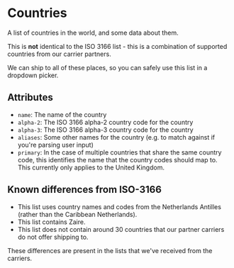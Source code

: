# Countries

A list of countries in the world, and some data about them.

This is **not** identical to the ISO 3166 list - this is a combination of supported countries from our carrier partners.

We can ship to all of these places, so you can safely use this list in a dropdown picker.

## Attributes

- `name`: The name of the country
- `alpha-2`: The ISO 3166 alpha-2 country code for the country
- `alpha-3`: The ISO 3166 alpha-3 country code for the country
- `aliases`: Some other names for the country (e.g. to match against if you're parsing user input)
- `primary`: In the case of multiple countries that share the same country code, this identifies the name that the country codes should map to. This currently only applies to the United Kingdom.

## Known differences from ISO-3166

- This list uses country names and codes from the Netherlands Antilles (rather than the Caribbean Netherlands).
- This list contains Zaire.
- This list does not contain around 30 countries that our partner carriers do not offer shipping to.

These differences are present in the lists that we've received from the carriers.
